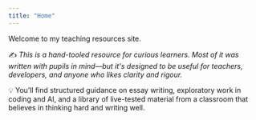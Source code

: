 ```yaml
---
title: "Home"
---
```


Welcome to my teaching resources site.

✍️ *This is a hand-tooled resource for curious learners. Most of it was written with pupils in mind—but it's designed to be useful for teachers, developers, and anyone who likes clarity and rigour.*

💡 You’ll find structured guidance on essay writing, exploratory work in coding and AI, and a library of live-tested material from a classroom that believes in thinking hard and writing well.
